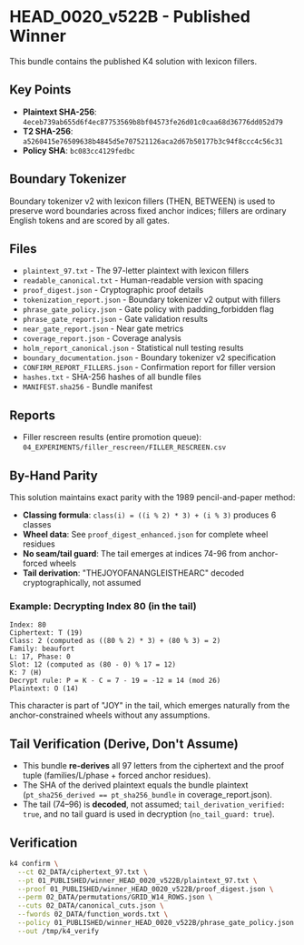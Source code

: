# HEAD_0020_v522B - Published Winner

This bundle contains the published K4 solution with lexicon fillers.

## Key Points

- **Plaintext SHA-256**: `4eceb739ab655d6f4ec87753569b8bf04573fe26d01c0caa68d36776dd052d79`
- **T2 SHA-256**: `a5260415e76509638b4845d5e707521126aca2d67b50177b3c94f8ccc4c56c31`
- **Policy SHA**: `bc083cc4129fedbc`

## Boundary Tokenizer

Boundary tokenizer v2 with lexicon fillers (THEN, BETWEEN) is used to preserve word boundaries across fixed anchor indices; fillers are ordinary English tokens and are scored by all gates.

## Files

- `plaintext_97.txt` - The 97-letter plaintext with lexicon fillers
- `readable_canonical.txt` - Human-readable version with spacing
- `proof_digest.json` - Cryptographic proof details
- `tokenization_report.json` - Boundary tokenizer v2 output with fillers
- `phrase_gate_policy.json` - Gate policy with padding_forbidden flag
- `phrase_gate_report.json` - Gate validation results
- `near_gate_report.json` - Near gate metrics
- `coverage_report.json` - Coverage analysis
- `holm_report_canonical.json` - Statistical null testing results
- `boundary_documentation.json` - Boundary tokenizer v2 specification
- `CONFIRM_REPORT_FILLERS.json` - Confirmation report for filler version
- `hashes.txt` - SHA-256 hashes of all bundle files
- `MANIFEST.sha256` - Bundle manifest

## Reports

- Filler rescreen results (entire promotion queue): `04_EXPERIMENTS/filler_rescreen/FILLER_RESCREEN.csv`

## By-Hand Parity

This solution maintains exact parity with the 1989 pencil-and-paper method:

- **Classing formula**: `class(i) = ((i % 2) * 3) + (i % 3)` produces 6 classes  
- **Wheel data**: See `proof_digest_enhanced.json` for complete wheel residues
- **No seam/tail guard**: The tail emerges at indices 74-96 from anchor-forced wheels
- **Tail derivation**: "THEJOYOFANANGLEISTHEARC" decoded cryptographically, not assumed

### Example: Decrypting Index 80 (in the tail)

```
Index: 80
Ciphertext: T (19)
Class: 2 (computed as ((80 % 2) * 3) + (80 % 3) = 2)
Family: beaufort
L: 17, Phase: 0
Slot: 12 (computed as (80 - 0) % 17 = 12)
K: 7 (H)
Decrypt rule: P = K - C = 7 - 19 = -12 ≡ 14 (mod 26)
Plaintext: O (14)
```

This character is part of "JOY" in the tail, which emerges naturally from the anchor-constrained wheels without any assumptions.

## Tail Verification (Derive, Don't Assume)

- This bundle **re-derives** all 97 letters from the ciphertext and the proof tuple (families/L/phase + forced anchor residues).
- The SHA of the derived plaintext equals the bundle plaintext (`pt_sha256_derived == pt_sha256_bundle` in coverage_report.json).
- The tail (74–96) is **decoded**, not assumed; `tail_derivation_verified: true`, and no tail guard is used in decryption (`no_tail_guard: true`).

## Verification

```bash
k4 confirm \
  --ct 02_DATA/ciphertext_97.txt \
  --pt 01_PUBLISHED/winner_HEAD_0020_v522B/plaintext_97.txt \
  --proof 01_PUBLISHED/winner_HEAD_0020_v522B/proof_digest.json \
  --perm 02_DATA/permutations/GRID_W14_ROWS.json \
  --cuts 02_DATA/canonical_cuts.json \
  --fwords 02_DATA/function_words.txt \
  --policy 01_PUBLISHED/winner_HEAD_0020_v522B/phrase_gate_policy.json \
  --out /tmp/k4_verify
```